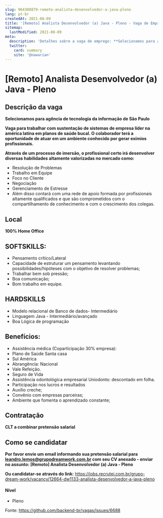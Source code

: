 ```yaml
---
slug: 964308879-remoto-analista-desenvolvedor-a-java-pleno
lang: pt-br
createdAt: 2021-08-09
title: '[Remoto] Analista Desenvolvedor (a) Java - Pleno - Vaga de Emprego'
sitemap:
  lastModified: 2021-08-09
meta:
  description: 'Detalhes sobre a vaga de emprego: **Selecionamos para agência de tecnologia da informação de São Paulo** **Vaga para trabalhar com sustentação de sistemas de empresa líder na américa latina em planos de saúde bucal. O colaborador terá a oportunidade de atuar em um ambiente conhecido por gerar exímios profissionais.** **Através de um processo de imersão, o profissional certo irá desenvolver diversas habilidades altamente valorizadas no mercado como:** - Resolução de Problemas - Trabalho em Equipe - Foco no Cliente - Negociação - Gerenciamento de Estresse - Além disso contará com uma rede de apoio formada por profissionais altamente qualificados e que são comprometidos com o compartilhamento de conhecimento e com o crescimento dos colegas.'
  twitter:
    card: summary
    site: '@nawarian'
---
```


# [Remoto] Analista Desenvolvedor (a) Java - Pleno

## Descrição da vaga

**Selecionamos para agência de tecnologia da informação de São Paulo**

**Vaga para trabalhar com sustentação de sistemas de empresa líder na américa latina em planos de saúde bucal.  O colaborador terá a oportunidade de atuar em um ambiente conhecido por gerar exímios profissionais.**

**Através de um processo de imersão, o profissional certo irá desenvolver diversas habilidades altamente valorizadas no mercado como:**

- Resolução de Problemas
- Trabalho em Equipe
- Foco no Cliente
- Negociação
- Gerenciamento de Estresse
- Além disso contará com uma rede de apoio formada por profissionais altamente qualificados e que são comprometidos com o compartilhamento de conhecimento e com o crescimento dos colegas.

## Local
**100% Home Office**

## SOFTSKILLS:

- Pensamento crítico/Lateral
- Capacidade de estruturar um pensamento levantando possibilidades/hipóteses com o objetivo de resolver problemas;
- Trabalhar bem sob pressão;
- Boa comunicação;
- Bom trabalho em equipe.

## HARDSKILLS

- Modelo relacional de Banco de dados- Intermediário
- Linguagem Java - Intermediário/avançado
- Boa Lógica de programação

## Benefícios:

- Assistência médica (Coparticipação 30% empresa):
- Plano de Saúde Santa casa
- Sul América
- Abrangência: Nacional
- Vale Refeição.
- Seguro de Vida
- Assistência odontológica empresarial Uniodonto: descontado em folha.
- Participação nos lucros e resultados
- Auxílio creche;
- Convênio com empresas parceiras;
- Ambiente que fomenta o aprendizado constante;

## Contratação

**CLT a combinar pretensão salarial**

## Como se candidatar

**Por favor envie um email informando sua pretensão salarial para leandro.lemos@grupodreamwork.com.br com seu CV anexado - enviar no assunto: [Remoto] Analista Desenvolvedor (a) Java - Pleno**

**Ou candidatar-se através do link:** https://jobs.recrutei.com.br/grupo-dream-work/vacancy/12664-dw1133-analista-desenvolvedor-a-java-pleno

#### Nível
- Pleno

Fonte: https://github.com/backend-br/vagas/issues/6688